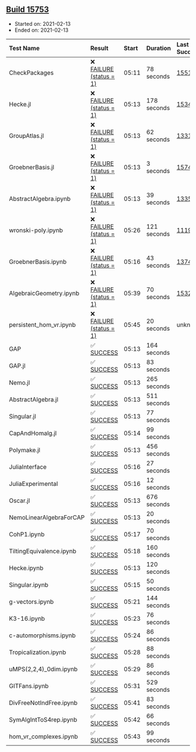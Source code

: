 ## [Build 15753](https://oscarci.mathematik.uni-kl.de/job/oscar/15753/)

* Started on: 2021-02-13
* Ended on: 2021-02-13

| Test Name    | Result | Start | Duration | Last Success | First Failure |
|:-------------|:-------|:------|:---------|:-------------|:--------------|
| CheckPackages | ❌ [FAILURE (status = 1)](https://oscarci.mathematik.uni-kl.de/job/oscar/15753/artifact/logs/build-15753/CheckPackages.log) | 05:11 | 78 seconds | [15514](https://oscarci.mathematik.uni-kl.de/job/oscar/15514/) | [15515](https://oscarci.mathematik.uni-kl.de/job/oscar/15515/) |
| Hecke.jl | ❌ [FAILURE (status = 1)](https://oscarci.mathematik.uni-kl.de/job/oscar/15753/artifact/logs/build-15753/Hecke.jl.log) | 05:13 | 178 seconds | [15344](https://oscarci.mathematik.uni-kl.de/job/oscar/15344/) | [15348](https://oscarci.mathematik.uni-kl.de/job/oscar/15348/) |
| GroupAtlas.jl | ❌ [FAILURE (status = 1)](https://oscarci.mathematik.uni-kl.de/job/oscar/15753/artifact/logs/build-15753/GroupAtlas.jl.log) | 05:13 | 62 seconds | [13311](https://oscarci.mathematik.uni-kl.de/job/oscar/13311/) | [13312](https://oscarci.mathematik.uni-kl.de/job/oscar/13312/) |
| GroebnerBasis.jl | ❌ [FAILURE (status = 1)](https://oscarci.mathematik.uni-kl.de/job/oscar/15753/artifact/logs/build-15753/GroebnerBasis.jl.log) | 05:13 | 3 seconds | [15745](https://oscarci.mathematik.uni-kl.de/job/oscar/15745/) | [15746](https://oscarci.mathematik.uni-kl.de/job/oscar/15746/) |
| AbstractAlgebra.ipynb | ❌ [FAILURE (status = 1)](https://oscarci.mathematik.uni-kl.de/job/oscar/15753/artifact/logs/build-15753/AbstractAlgebra.ipynb.log) | 05:13 | 39 seconds | [13355](https://oscarci.mathematik.uni-kl.de/job/oscar/13355/) | [13356](https://oscarci.mathematik.uni-kl.de/job/oscar/13356/) |
| wronski-poly.ipynb | ❌ [FAILURE (status = 1)](https://oscarci.mathematik.uni-kl.de/job/oscar/15753/artifact/logs/build-15753/wronski-poly.ipynb.log) | 05:26 | 121 seconds | [11192](https://oscarci.mathematik.uni-kl.de/job/oscar/11192/) | [11193](https://oscarci.mathematik.uni-kl.de/job/oscar/11193/) |
| GroebnerBasis.ipynb | ❌ [FAILURE (status = 1)](https://oscarci.mathematik.uni-kl.de/job/oscar/15753/artifact/logs/build-15753/GroebnerBasis.ipynb.log) | 05:16 | 43 seconds | [13748](https://oscarci.mathematik.uni-kl.de/job/oscar/13748/) | [13749](https://oscarci.mathematik.uni-kl.de/job/oscar/13749/) |
| AlgebraicGeometry.ipynb | ❌ [FAILURE (status = 1)](https://oscarci.mathematik.uni-kl.de/job/oscar/15753/artifact/logs/build-15753/AlgebraicGeometry.ipynb.log) | 05:39 | 70 seconds | [15322](https://oscarci.mathematik.uni-kl.de/job/oscar/15322/) | [15323](https://oscarci.mathematik.uni-kl.de/job/oscar/15323/) |
| persistent_hom_vr.ipynb | ❌ [FAILURE (status = 1)](https://oscarci.mathematik.uni-kl.de/job/oscar/15753/artifact/logs/build-15753/persistent_hom_vr.ipynb.log) | 05:45 | 20 seconds | unknown | unknown |
| GAP | ✅ [SUCCESS](https://oscarci.mathematik.uni-kl.de/job/oscar/15753/artifact/logs/build-15753/GAP.log) | 05:13 | 164 seconds |  |  |
| GAP.jl | ✅ [SUCCESS](https://oscarci.mathematik.uni-kl.de/job/oscar/15753/artifact/logs/build-15753/GAP.jl.log) | 05:13 | 83 seconds |  |  |
| Nemo.jl | ✅ [SUCCESS](https://oscarci.mathematik.uni-kl.de/job/oscar/15753/artifact/logs/build-15753/Nemo.jl.log) | 05:13 | 265 seconds |  |  |
| AbstractAlgebra.jl | ✅ [SUCCESS](https://oscarci.mathematik.uni-kl.de/job/oscar/15753/artifact/logs/build-15753/AbstractAlgebra.jl.log) | 05:13 | 511 seconds |  |  |
| Singular.jl | ✅ [SUCCESS](https://oscarci.mathematik.uni-kl.de/job/oscar/15753/artifact/logs/build-15753/Singular.jl.log) | 05:13 | 77 seconds |  |  |
| CapAndHomalg.jl | ✅ [SUCCESS](https://oscarci.mathematik.uni-kl.de/job/oscar/15753/artifact/logs/build-15753/CapAndHomalg.jl.log) | 05:14 | 99 seconds |  |  |
| Polymake.jl | ✅ [SUCCESS](https://oscarci.mathematik.uni-kl.de/job/oscar/15753/artifact/logs/build-15753/Polymake.jl.log) | 05:13 | 456 seconds |  |  |
| JuliaInterface | ✅ [SUCCESS](https://oscarci.mathematik.uni-kl.de/job/oscar/15753/artifact/logs/build-15753/JuliaInterface.log) | 05:16 | 27 seconds |  |  |
| JuliaExperimental | ✅ [SUCCESS](https://oscarci.mathematik.uni-kl.de/job/oscar/15753/artifact/logs/build-15753/JuliaExperimental.log) | 05:16 | 12 seconds |  |  |
| Oscar.jl | ✅ [SUCCESS](https://oscarci.mathematik.uni-kl.de/job/oscar/15753/artifact/logs/build-15753/Oscar.jl.log) | 05:13 | 676 seconds |  |  |
| NemoLinearAlgebraForCAP | ✅ [SUCCESS](https://oscarci.mathematik.uni-kl.de/job/oscar/15753/artifact/logs/build-15753/NemoLinearAlgebraForCAP.log) | 05:13 | 20 seconds |  |  |
| CohP1.ipynb | ✅ [SUCCESS](https://oscarci.mathematik.uni-kl.de/job/oscar/15753/artifact/logs/build-15753/CohP1.ipynb.log) | 05:17 | 70 seconds |  |  |
| TiltingEquivalence.ipynb | ✅ [SUCCESS](https://oscarci.mathematik.uni-kl.de/job/oscar/15753/artifact/logs/build-15753/TiltingEquivalence.ipynb.log) | 05:18 | 160 seconds |  |  |
| Hecke.ipynb | ✅ [SUCCESS](https://oscarci.mathematik.uni-kl.de/job/oscar/15753/artifact/logs/build-15753/Hecke.ipynb.log) | 05:13 | 120 seconds |  |  |
| Singular.ipynb | ✅ [SUCCESS](https://oscarci.mathematik.uni-kl.de/job/oscar/15753/artifact/logs/build-15753/Singular.ipynb.log) | 05:15 | 50 seconds |  |  |
| g-vectors.ipynb | ✅ [SUCCESS](https://oscarci.mathematik.uni-kl.de/job/oscar/15753/artifact/logs/build-15753/g-vectors.ipynb.log) | 05:21 | 144 seconds |  |  |
| K3-16.ipynb | ✅ [SUCCESS](https://oscarci.mathematik.uni-kl.de/job/oscar/15753/artifact/logs/build-15753/K3-16.ipynb.log) | 05:23 | 76 seconds |  |  |
| c-automorphisms.ipynb | ✅ [SUCCESS](https://oscarci.mathematik.uni-kl.de/job/oscar/15753/artifact/logs/build-15753/c-automorphisms.ipynb.log) | 05:24 | 86 seconds |  |  |
| Tropicalization.ipynb | ✅ [SUCCESS](https://oscarci.mathematik.uni-kl.de/job/oscar/15753/artifact/logs/build-15753/Tropicalization.ipynb.log) | 05:28 | 88 seconds |  |  |
| uMPS(2,2,4)_0dim.ipynb | ✅ [SUCCESS](https://oscarci.mathematik.uni-kl.de/job/oscar/15753/artifact/logs/build-15753/uMPS-2-2-4-_0dim.ipynb.log) | 05:29 | 86 seconds |  |  |
| GITFans.ipynb | ✅ [SUCCESS](https://oscarci.mathematik.uni-kl.de/job/oscar/15753/artifact/logs/build-15753/GITFans.ipynb.log) | 05:31 | 529 seconds |  |  |
| DivFreeNotIndFree.ipynb | ✅ [SUCCESS](https://oscarci.mathematik.uni-kl.de/job/oscar/15753/artifact/logs/build-15753/DivFreeNotIndFree.ipynb.log) | 05:41 | 83 seconds |  |  |
| SymAlgIntToS4rep.ipynb | ✅ [SUCCESS](https://oscarci.mathematik.uni-kl.de/job/oscar/15753/artifact/logs/build-15753/SymAlgIntToS4rep.ipynb.log) | 05:42 | 66 seconds |  |  |
| hom_vr_complexes.ipynb | ✅ [SUCCESS](https://oscarci.mathematik.uni-kl.de/job/oscar/15753/artifact/logs/build-15753/hom_vr_complexes.ipynb.log) | 05:43 | 99 seconds |  |  |
